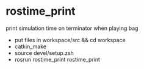 # rostime_print

print simulation time on terminator when playing bag

- put files in workspace/src && cd workspace
- catkin_make
- source devel/setup.zsh
- rosrun rostime_print rostime_print
